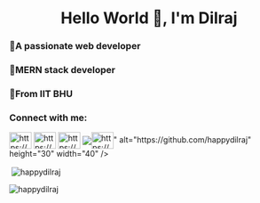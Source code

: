 <h1 align="center">Hello World 👋, I'm Dilraj</h1>
<h3>🤖A passionate web developer</h3>
<h3>👻MERN stack developer</h3>
<h3>🏫From IIT BHU</h3>


<h3 align="left">Connect with me:</h3>
<p align="left">
<a href="https://twitter.com/dilraj__10" target="blank"><img align="center" src="https://play-lh.googleusercontent.com/wIf3HtczQDjHzHuu7vezhqNs0zXAG85F7VmP7nhsTxO3OHegrVXlqIh_DWBYi86FTIGk" alt="https://github.com/happydilraj" height="30" width="40" /></a>
<a href="[https://github.com/happydilraj](https://www.linkedin.com/in/dilraj-singh-009613208/)" target="blank"><img align="center" src="https://cdn-icons-png.flaticon.com/512/174/174857.png" alt="https://github.com/happydilraj" height="30" width="40" /></a>
<a href="[[https://github.com/happydilraj](https://www.linkedin.com/in/dilraj-singh-009613208/)](https://www.instagram.com/_happydilraj/)" target="blank"><img align="center" src="https://encrypted-tbn0.gstatic.com/images?q=tbn:ANd9GcQdmYcxVTS6zfzxW8RJAl7ThfXZRI_Y-zOU9ElyokAc5m0zkM-hMT8U7oVfdP8M4UiUWjM&usqp=CAU" alt="https://github.com/happydilraj" height="30" width="40" /></a>
<a href="[[https://github.com/happydilraj](https://www.linkedin.com/in/dilraj-singh-009613208/)](https://www.instagram.com/_happydilraj/)" target="blank"><img align="center" src="<a href="[[https://github.com/happydilraj](https://www.linkedin.com/in/dilraj-singh-009613208/)](https://www.instagram.com/_happydilraj/)" target="blank"><img align="center" src="https://encrypted-tbn0.gstatic.com/images?q=tbn:ANd9GcQdmYcxVTS6zfzxW8RJAl7ThfXZRI_Y-zOU9ElyokAc5m0zkM-hMT8U7oVfdP8M4UiUWjM&usqp=CAU" alt="https://github.com/happydilraj" height="30" width="40" /></a>" alt="https://github.com/happydilraj" height="30" width="40" /></a>
</p>


<p>&nbsp;<img align="center" src="https://github-readme-stats.vercel.app/api?username=happydilraj&show_icons=true&locale=en" alt="happydilraj" /></p>

<p><img align="center" src="https://github-readme-streak-stats.herokuapp.com/?user=happydilraj&" alt="happydilraj" /></p>
